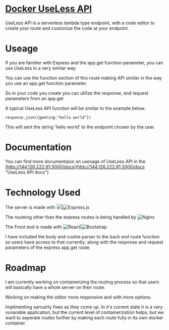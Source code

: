 # [Docker UseLess API](http://144.126.222.91:3000/ "UseLess API")


UseLess API is a serverless lambda type endpoint, with a code editor to create your route and customize the code at your endpoint.

# Useage

If you are familier with Express and the app.get function parameter, you can use UseLess in a very similar way.

You can use the function section of this route making API similar in the way you use an app.get function parameter.

So in your code you create you can utilize the response, and request parameters from an app.get 

A typical UseLess API function will be similar to the example below.

`response.json({geeting:"hello world"})`

This will sent the string 'hello world' to the endpoint chosen by the user.
# Documentation 
You can find more documentaion on usesage of UseLess API in the [http://144.126.222.91:3000/docs](http://144.126.222.91:3000/docs "UseLess API docs")

# Technology Used

The server is made with <img src="https://img.shields.io/badge/node.js%20-%2343853D.svg?style=plastic&logo=node.js&logoColor=white"/>|<img alt="Express.js" src="https://img.shields.io/badge/express.js%20-%23404d59.svg?&?style=plastic"/>

The routeing other than the express routes is being handled by <img alt="Nginx" src="https://img.shields.io/badge/nginx%20-%23009639.svg?style=plastic&logo=nginx&logoColor=white"/>

The Front end is made with <img alt="React" src="https://img.shields.io/badge/react%20-%2320232a.svg?style=plasticfor-the-badge&logo=react&logoColor=%2361DAFB"/>|<img alt="Bootstrap" src="https://img.shields.io/badge/bootstrap%20-%23563D7C.svg?style=plastic&logo=bootstrap&logoColor=white"/>


I have included the body and cookie parser to the back end route function so users have access to that currently; along with the response and request parameters of the express app.get route.

# Roadmap
I am currently working on containerizing the routing process so that users will basically have a whole server on their route.

Working on making the editor more responsive and with more options.

Implimenting sercuirty fixes as they come up. In it's current state it is a very vunarable application, but the current level of containerization helps, but we want to seperate routes further by making each route fully in its own docker container.
